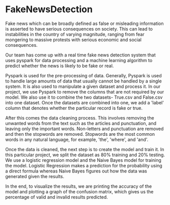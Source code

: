 # FakeNewsDetection

Fake news which can be broadly defined as false or misleading information is asserted to have serious consequences on society. This can lead to instabilities in the country of varying magnitude, ranging from fear mongering to massive protests with serious economic and social consequences.

Our team has come up with a real time fake news detection system that uses pyspark for data processing and a machine learning algorithm  to predict whether the news is likely to be fake or real.

Pyspark is used for the pre-processing of data. Generally, Pyspark is used to handle large amounts of data that usually cannot be handled by a single system. It is also used to manipulate a given dataset and process it. In our project, we use Pyspark to remove the columns that are not required by our model. We also use it to combine the two datasets- True.csv and False.csv into one dataset. Once the datasets are combined into one, we add a 'label' column that denotes whether the particular record is fake or true.

After this comes the data cleaning process. This involves removing the unwanted words from the text such as the articles and punctuation, and leaving only the important words. Non-letters and punctuation are removed and then the stopwords are removed. Stopwords are the most common words in any natural language, for example, 'the', 'where', and 'and'.

Once the data is cleaned, the next step is to create the model and train it. In this particular project, we split the dataset as 80% training and 20% testing. We use a logistic regression model and the Naive Bayes model for training the model. Logistic Regression makes a prediction for the probability using a direct formula whereas Naive Bayes figures out how the data was generated given the results.

In the end, to visualize the results, we are printing the accuracy of the model and plotting a graph of the confusion matrix, which gives us the percentage of valid and invalid results predicted.
